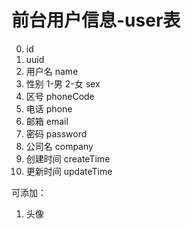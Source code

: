 # 前台用户信息-user表

0. id
1. uuid
2. 用户名 name
3. 性别 1-男 2-女 sex
4. 区号 phoneCode
5. 电话 phone
6. 邮箱 email
7. 密码 password
8. 公司名 company
9. 创建时间 createTime
10. 更新时间 updateTime


可添加：
1. 头像

